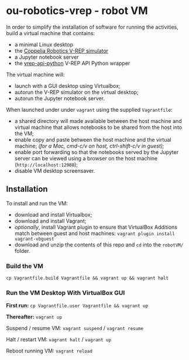 # ou-robotics-vrep - robot VM

In order to simplify the installation of software for running the activities, build a virtual machine that contains:

- a minimal Linux desktop
- the [Coppelia Robotics V-REP simulator](http://www.coppeliarobotics.com/)
- a Jupyter notebook server
- the [vrep-api-python](https://github.com/Troxid/vrep-api-python) V-REP API Python wrapper

The virtual machine will:

- launch with a GUI desktop using Virtualbox;
- autorun the V-REP simulator on the virtual desktop;
- autorun the Jupyter notebook server.

When launched under under `vagrant` using the supplied `Vagrantfile`:

- a shared directory will made available between the host machine and virtual machine that allows notebooks to be shared from the host into the VM;
- enable copy and paste between the host machine and the virtual machine; *(for a Mac, cmd-c/v on host, ctrl-shift-c/v in guest);*
- enable port forwarding so that the notebooks served by the Jupyter server can be viewed using a browser on the host machine (`http://localhost:12980`);
- disable VM desktop screensaver.
 

## Installation

To install and run the VM:

- download and install Virtualbox;
- download and install Vagrant;
- *optionally*, install Vagrant plugin to ensure that VirtualBox Additions match between guest and host machines: `vagrant plugin install vagrant-vbguest`
- download and unzip the contents of this repo and `cd` into the `robotVM/` folder.

### Build the VM
`cp Vagrantfile.build Vagrantfile && vagrant up && vagrant halt`

### Run the VM Desktop With VirtualBox GUI

__First run:__ `cp Vagrantfile.user Vagrantfile && vagrant up`

__Thereafter:__ `vagrant up`

Suspend / resume VM: `vagrant suspend` / `vagrant resume`

Halt / restart VM: `vagrant halt` / `vagrant up`

Reboot running VM: `vagrant reload`
